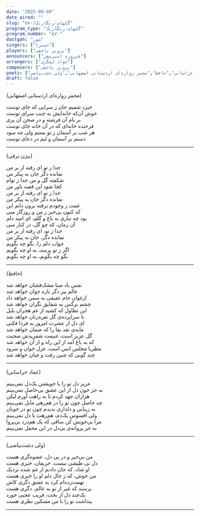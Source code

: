 ```yaml
---
date: "2025-09-09"
date_aired: ""
slug: "گلهای-رنگارنگ/۵۷۰"
program_type: "گلهای-رنگارنگ"
program_number: "۵۷۰"
dastgah: "شور"
singers: ["حمیرا"]
players: ["پرویز یاحقی"]
announcers: ["فیروزه امیرمعز"]
arrangers: ["جواد لشگری"]
composers: ["پرویز یاحقی"]
poets: ["بیژن ترقی","عماد خراسانی","حافظ","مجمر زواره‌ای اردستانی اصفهانی","ولی دشت‌بیاضی"]
draft: false
---
```



(مجمر زواره‌ای اردستانی اصفهانی)  

خیزد شمیم جان ز سرایی که جای توست  
خوش آن‌که خانه‌ایش به جنب سرای توست  
بر بام آن فرشته و در صحن آن پری  
فرخنده خانه‌ای که در آن خانه جای توست  
هر شب بر آسمان ز تو بستم ولی چه سود  
دستم بر آسمان و لبم در دعای توست  

---

(بیژن ترقی)  

جدا ز تو ای رفته از بر من  
نمانده دگر جان به پیکر من  
شکفته گل و من جدا ز توام  
کجا شود این قصه باور من  
جدا ز تو ای رفته از بر من  
نمانده دگر جان به پیکر من  
غمت ز وجودم نرفته برون دانم این  
که کنون بی‌خبر ز من و روزگار منی  
بود چه نیازی به باغ و گلم، ای امید دلم  
آن زمان، که چو گل، در کنار منی  
جدا ز تو، ای رفته از بر من  
نمانده دگر، جان به پیکر من  
جواب دلم را، بگو چه بگویم  
اگر ز تو پرسد، به او چه بگویم  
بگو چه بگویم، به او چه بگویم  

---

(حافظ)  

نفس باد صبا مشک‌فشان خواهد شد  
عالم پیر دگر باره جوان خواهد شد  
ارغوان جام عقیقی به سمن خواهد داد  
چشم نرگس به شقایق نگران خواهد شد  
این تطاول که کشید از غم هجران بلبل  
تا سراپرده‌ی گل نعره‌زنان خواهد شد  
ای دل ار عشرت امروز به فردا فکنی  
مایه‌ی نقد بقا را که ضمان خواهد شد  
گل عزیز است، غنیمت شمریدش صحبت  
که به باغ آمد از این راه و از آن خواهد شد  
مطربا مجلس انس است، غزل خوان و سرود  
چند گویی که چنین رفت و چنان خواهد شد

---

(عماد خراسانی)

عزیز دل تو را با خویشتن یک‌دل نمی‌بینم  
به جز خون دل از این عشق بی‌حاصل نمی‌بینم  
هزاران جهد کردم تا به راهت آورم لیکن  
چه حاصل چون تو را در هم‌رهی مایل نمی‌بینم  
به زیبایی و دلداری ندیدم چون تو در خوبان  
ولی افسوس یک‌دم، هم‌رهت با دل نمی‌بینم  
مرا بی‌خویش کن ساقی که یک هم‌درد بی‌پروا  
به جز پروانه‌ی بی‌دل در این محفل نمی‌بینم  

---

(ولی دشت‌بیاضی)  

من بی‌خبر و در پی دل، عشوه‌گری هست  
دل بی طپشی نیست، حریفان، خبری هست  
او شاد، که جان دادنم از غم شده نزدیک  
من خوش، که ز حال دلم او را خبری هست  
تهمت‌زده‌ام کرد به عشق دگری کاش  
پرسند که غیر از تو به عالم، دگری هست  
یک‌چند دل از بخت، فریب عجبی خورد  
پنداشت تو را با من مسکین نظری هست

---

